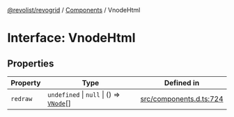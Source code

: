 [@revolist/revogrid](README.md) / [Components](Namespace.Components.md) / VnodeHtml

# Interface: VnodeHtml

## Properties

| Property | Type | Defined in |
| ------ | ------ | ------ |
| `redraw` | `undefined` \| `null` \| () => [`VNode`](Interface.VNode.md)[] | [src/components.d.ts:724](https://github.com/revolist/revogrid/blob/339b58d64f0e4822db63d040318421d77ef85671/src/components.d.ts#L724) |
